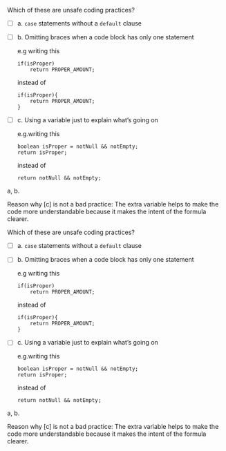 <panel header="Which are unsafe practices?" peek>

Which of these are unsafe coding practices?

- [ ] a. `case` statements without a `default` clause

- [ ] b. Omitting braces when a code block has only one statement

  e.g writing this

    ```
    if(isProper)
        return PROPER_AMOUNT;
    ```

  instead of

    ```
    if(isProper){
        return PROPER_AMOUNT;
    }
    ```

- [ ] c. Using a variable just to explain what’s going on

  e.g.writing this

    ```
    boolean isProper = notNull && notEmpty;
    return isProper;
    ```

  instead of

    ```
    return notNull && notEmpty;
    ```

<panel type="seamless" header="Answer" minimized>

a, b.

Reason why [c] is not a bad practice: The extra variable helps to make the code more understandable because it makes the intent of the formula clearer.

</panel>
</panel>

<panel header="Which are unsafe practices?" expand-headerless no-page-break>

Which of these are unsafe coding practices?

- [ ] a. `case` statements without a `default` clause

- [ ] b. Omitting braces when a code block has only one statement

  e.g writing this

    ```
    if(isProper)
        return PROPER_AMOUNT;
    ```

  instead of

    ```
    if(isProper){
        return PROPER_AMOUNT;
    }
    ```

- [ ] c. Using a variable just to explain what’s going on

  e.g.writing this

    ```
    boolean isProper = notNull && notEmpty;
    return isProper;
    ```

  instead of

    ```
    return notNull && notEmpty;
    ```

<panel type="seamless" header="Answer" minimized>

a, b.

Reason why [c] is not a bad practice: The extra variable helps to make the code more understandable because it makes the intent of the formula clearer.

</panel>
</panel>